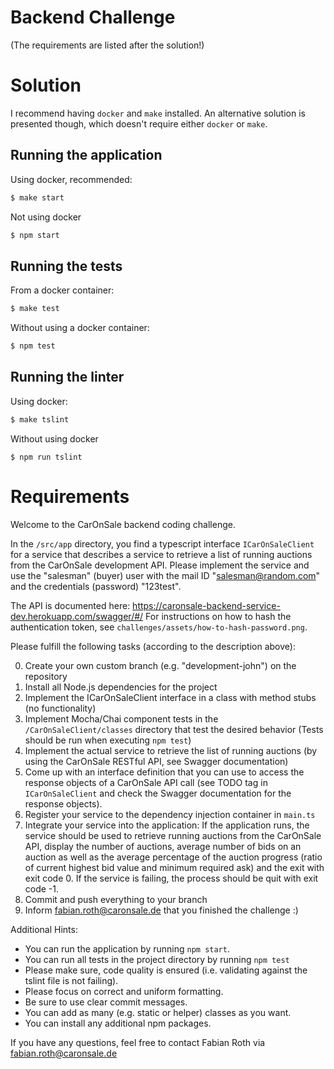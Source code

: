 # Backend Challenge
(The requirements are listed after the solution!)
 
# Solution
I recommend having `docker` and `make` installed.
An alternative solution is presented though, which doesn't require either `docker` or `make`.


## Running the application
Using docker, recommended:
```bash 
$ make start
```

Not using docker
```bash
$ npm start
```

## Running the tests
From a docker container:
```bash
$ make test
```

Without using a docker container:
```bash
$ npm test
```

## Running the linter
Using docker:
```bash
$ make tslint
```

Without using docker
```
$ npm run tslint
```

# Requirements
Welcome to the CarOnSale backend coding challenge.

In the `/src/app` directory, you find a typescript interface `ICarOnSaleClient` for a service that describes a service to retrieve a list of running auctions from the CarOnSale development API.
Please implement the service and use the "salesman" (buyer) user with the mail ID "salesman@random.com" and the credentials (password) "123test".

The API is documented here: https://caronsale-backend-service-dev.herokuapp.com/swagger/#/
For instructions on how to hash the authentication token, see ``challenges/assets/how-to-hash-password.png``.

Please fulfill the following tasks (according to the description above):

0. Create your own custom branch (e.g. "development-john") on the repository
1. Install all Node.js dependencies for the project
2. Implement the ICarOnSaleClient interface in a class with method stubs (no functionality) 
3. Implement Mocha/Chai component tests in the ``/CarOnSaleClient/classes`` directory that test the desired behavior (Tests should be run when executing ``npm test``)
4. Implement the actual service to retrieve the list of running auctions (by using the CarOnSale RESTful API, see Swagger documentation)
5. Come up with an interface definition that you can use to access the response objects of a CarOnSale API call (see TODO tag in `ICarOnSaleClient` and check the Swagger documentation for the response objects).
6. Register your service to the dependency injection container in ``main.ts``
7. Integrate your service into the application: If the application runs, the service should be used to retrieve running auctions from the CarOnSale API, display the number of auctions, average number of bids on an auction as well as the average percentage of the auction progress (ratio of current highest bid value and minimum required ask) and the exit with exit code 0. If the service is failing, the process should be quit with exit code -1.
8. Commit and push everything to your branch
9. Inform fabian.roth@caronsale.de that you finished the challenge :)

Additional Hints:

 * You can run the application by running ``npm start``.
 * You can run all tests in the project directory by running ``npm test``
 * Please make sure, code quality is ensured (i.e. validating against the tslint file is not failing).
 * Please focus on correct and uniform formatting.
 * Be sure to use clear commit messages.
 * You can add as many (e.g. static or helper) classes as you want.
 * You can install any additional npm packages.
 
If you have any questions, feel free to contact Fabian Roth via fabian.roth@caronsale.de
